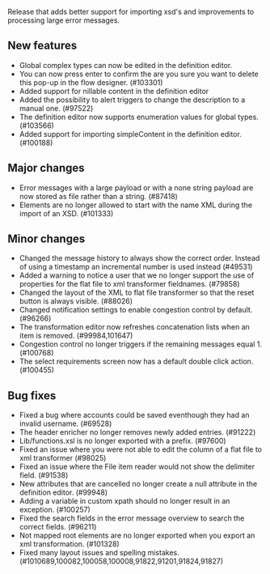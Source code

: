 Release that adds better support for importing xsd's and improvements to processing large error messages.
## New features
- Global complex types can now be edited in the definition editor.
- You can now press enter to confirm the are you sure you want to delete this pop-up in the flow designer. (#103301)
- Added support for nillable content in the definition editor
- Added the possibility to alert triggers to change the description to a manual one. (#97522)
- The definition editor now supports enumeration values for global types. (#103566)
- Added support for importing simpleContent in the definition editor. (#100188)
## Major changes
- Error messages with a large payload or with a none string payload are now stored as file rather than a string. (#87418)
- Elements are no longer allowed to start with the name XML during the import of an XSD. (#101333)
## Minor changes
- Changed the message history to always show the correct order. Instead of using a timestamp an incremental number is used instead (#49531)
- Added a warning to notice a user that we no longer support the use of properties for the flat file to xml transformer fieldnames. (#79858)
- Changed the layout of the XML to flat file transformer so that the reset button is always visible. (#88026)
- Changed notification settings to enable congestion control by default. (#96266)
- The transformation editor now refreshes concatenation lists when an item is removed. (#99984,101647)
- Congestion control no longer triggers if the remaining messages equal 1. (#100768)
- The select requirements screen now has a default double click action. (#100455)
## Bug fixes
- Fixed a bug where accounts could be saved eventhough they had an invalid username. (#69528)
- The header enricher no longer removes newly added entries. (#91222)
- Lib/functions.xsl is no longer exported with a prefix. (#97600)
- Fixed an issue where you were not able to edit the column of a flat file to xml transformer (#98025)
- Fixed an issue where the File item reader would not show the delimiter field. (#91538)
- New attributes that are cancelled no longer create a null attribute in the definition editor. (#99948)
- Adding a variable in custom xpath should no longer result in an exception. (#100257)
- Fixed the search fields in the error message overview to search the correct fields. (#96211)
- Not mapped root elements are no longer exported when you export an xml transformation. (#101328)
- Fixed many layout issues and spelling mistakes. (#1010689,100082,100058,100008,91822,91201,91824,91827)
